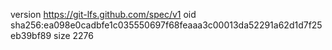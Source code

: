 version https://git-lfs.github.com/spec/v1
oid sha256:ea098e0cadbfe1c035550697f68feaaa3c00013da52291a62d1d7f25eb39bf89
size 2276
